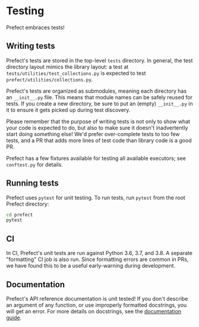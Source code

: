 # Testing

Prefect embraces tests!

## Writing tests

Prefect's tests are stored in the top-level `tests` directory. In general, the test directory layout mimics the library layout: a test at `tests/utilities/test_collections.py` is expected to test `prefect/utilities/collections.py`.

Prefect's tests are organized as submodules, meaning each directory has an `__init__.py` file. This means that module names can be safely reused for tests. If you create a new directory, be sure to put an (empty) `__init__.py` in it to ensure it gets picked up during test discovery.

Please remember that the purpose of writing tests is not only to show what your code is expected to do, but also to make sure it doesn't inadvertently start doing something else! We'd prefer over-complete tests to too few tests, and a PR that adds more lines of test code than library code is a good PR.

Prefect has a few fixtures available for testing all available executors; see `conftest.py` for details.

## Running tests

Prefect uses `pytest` for unit testing. To run tests, run `pytest` from the root Prefect directory:

```bash
cd prefect
pytest
```

## CI

In CI, Prefect's unit tests are run against Python 3.6, 3.7, and 3.8. A separate "formatting" CI job is also run. Since formatting errors are common in PRs, we have found this to be a useful early-warning during development.

## Documentation

Prefect's API reference documentation is unit tested! If you don't describe an argument of any function, or use improperly formatted docstrings, you will get an error. For more details on docstrings, see the [documentation guide](documentation.md).
